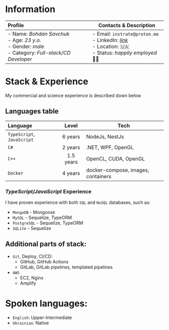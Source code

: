 # Information

| Profile | Contacts & Description |
| :- | - |
|- Name: *Bohdan Savchuk*<br/>- Age: *23 y.o.*<br/>- Gender: *male*<br/>- Category: *Full-stack/CD Developer*|- Email: `instrate@proton.me`<br/>- LinkedIn: [*link*](https://www.linkedin.com/in/instrate/)<br/>- Location: 🇺🇦 <br/>- Status: *happily employed* 🧑‍🏭|

# Stack & Experience

My commercial and science experience is described down below

## Languages table

| Language | Level | Tech |
| :- | :-: | - |
| `TypeScript`, `JavaScript` | 6 years | NodeJs, NestJs |
| `C#` | 2 years | .NET, WPF, OpenGL |
| `C++` | 1.5 years | OpenCL, CUDA, OpenGL |
| `Docker` | 4 years | docker-compose, images, containers |

### *TypeScript/JavaScript* Experience

I have proven experience with both `SQL` and `NoSQL` databases, such as:

*  `MongoDB` - Mongoose
*  `MySQL` - Sequelize, TypeORM
*  `PostgreSQL` - Sequelize, TypeORM
*  `SQLite` - Sequelize

## Additional parts of stack:
* `Git`, Deploy, CI/CD:
  * GitHub, GitHub Actions
  * GitLab, GitLab pipelines, templated pipelines
* `AWS`
  * EC2, Nginx
  * Amplify

# Spoken languages:

-  `English`: Upper-Intermediate
-  `Ukrainian`: Native

<!---
Instrate/Instrate is a ✨ special ✨ repository because its `README.md` (this file) appears on your GitHub profile.
You can click the Preview link to take a look at your changes.
--->
